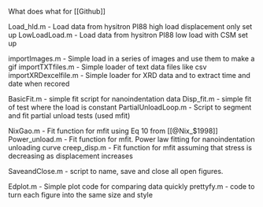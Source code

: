 What does what for [[Github]]

Load_hld.m - Load data from hysitron PI88 high load displacement only set up 
LowLoadLoad.m - Load data from hysitron PI88 low load with CSM set up 

importImages.m - Simple load in a series of images and use them to make a gif 
importTXTfiles.m - Simple loader of text data files like csv 
importXRDexcelfile.m - Simple loader for XRD data and to extract time and date when recored

BasicFit.m - simple fit script for nanoindentation data 
Disp_fit.m - simple fit of test where the load is constant
PartialUnloadLoop.m - Script to segment and fit partial unload tests (used mfit)

NixGao.m - Fit function for mfit using Eq 10 from [[@Nix_$1998]]
Power_unload.m - Fit function for mfit. Power law fitting for nanoindentation unloading curve
creep_disp.m - Fit function for mfit assuming that stress is decreasing as displacement increases 

SaveandClose.m - script to name, save and close all open figures. 

Edplot.m - Simple plot code for comparing data quickly
prettyfy.m - code to turn each figure into the same size and style 
